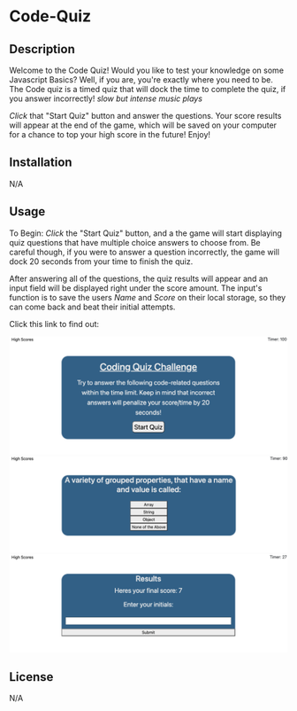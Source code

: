 # Code-Quiz

## Description

Welcome to the Code Quiz! Would you like to test your knowledge on some Javascript Basics? Well, if you are, you're exactly where you need to be. The Code quiz is a timed quiz that will dock the time to complete the quiz, if you answer incorrectly! *slow but intense music plays*

*Click* that "Start Quiz" button and answer the questions. Your score results will appear at the end of the game, which will be saved on your computer for a chance to top your high score in the future! Enjoy!

 
## Installation

N/A

## Usage



To Begin: *Click* the "Start Quiz" button, and a the game will start displaying quiz questions that have multiple choice answers to choose from. Be careful though, if you were to answer a question incorrectly, the game will dock 20 seconds from your time to finish the quiz.

After answering all of the questions, the quiz results will appear and an input field will be displayed right under the score amount. The input's function is to save the users *Name* and *Score* on their local storage, so they can come back and beat their initial attempts.



Click this link to find out: 

![Screenshot1 of Code Quiz](/assets/images/img1.png)
![Screenshot2 of Code Quiz](/assets/images/img2.png)
![Screenshot3 of Code Quiz](/assets/images/img3.png)

## License

 N/A



